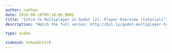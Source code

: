 ```yaml
---
author: nathan
date: 2018-08-18T05:18:00.000Z
title: "Intro to Multiplayer in Godot (2): Player Overview (tutorial)"
description: "Watch the full series: http://bit.ly/godot-multiplayer-tuts"

type: video

videoid: XnkwuOLV2rE
---
```


